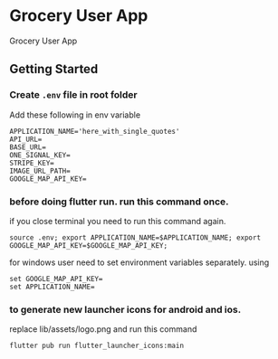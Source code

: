 # Grocery User App

Grocery User App

## Getting Started

### Create `.env` file in root folder

Add these following in env variable 
```
APPLICATION_NAME='here_with_single_quotes'
API_URL=
BASE_URL=
ONE_SIGNAL_KEY=
STRIPE_KEY=
IMAGE_URL_PATH=
GOOGLE_MAP_API_KEY=
```


### before doing flutter run. run this command once.

if you close terminal you need to run this command again.

```
source .env; export APPLICATION_NAME=$APPLICATION_NAME; export GOOGLE_MAP_API_KEY=$GOOGLE_MAP_API_KEY;
```

for windows user need to set environment variables separately. using
```
set GOOGLE_MAP_API_KEY=
set APPLICATION_NAME=
```


### to generate new launcher icons for android and ios.

replace lib/assets/logo.png and run this command
```
flutter pub run flutter_launcher_icons:main
```